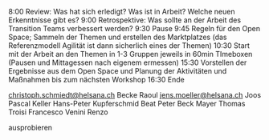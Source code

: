 <span style="color:#000ff;">8:00  Review: Was hat sich erledigt? Was ist in Arbeit? Welche neuen Erkenntnisse gibt es?</span>
<span style="color:#000ff;">9:00 Retrospektive: Was sollte an der Arbeit des Transition Teams verbessert werden?</span>
<span style="color:#000ff;">9:30 Pause</span>
<span style="color:#000ff;">9:45 Regeln für den Open Space; Sammeln der Themen und erstellen des Marktplatzes</span>
<span style="color:#000ff;">(das Referenzmodell Agilität ist dann sicherlich eines der Themen)</span>
<span style="color:#000ff;">10:30 Start mit der Arbeit an den Themen in 1-3 Gruppen jeweils in 60min TImeboxen</span>
<span style="color:#000ff;">(Pausen und Mittagessen nach eigenem ermessen)</span>
<span style="color:#000ff;">15:30 Vorstellen der Ergebnisse aus dem Open Space und Planung der Aktivitäten und Maßnahmen bis zum nächsten Workshop</span>
<span style="color:#000ff;">16:30 Ende</span>

<span style="color:#000ff;">christoph.schmiedt@helsana.ch</span> 
<span style="color:#000ff;">Becke Raoul</span> 
<span style="color:#000ff;">jens.moeller@helsana.ch</span>
<span style="color:#000ff;">Joos Pascal</span> 
<span style="color:#000ff;">Keller Hans-Peter</span> 
<span style="color:#000ff;">Kupferschmid Beat</span> 
<span style="color:#000ff;">Peter Beck</span> 
<span style="color:#000ff;">Mayer Thomas</span> 
<span style="color:#000ff;">Troisi Francesco</span> 
<span style="color:#000ff;">Venini Renzo</span> 

<span style="color:#000ff;">ausprobieren</span>
